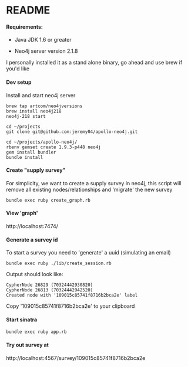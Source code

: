 # README

#### Requirements:

- Java JDK 1.6 or greater

- Neo4j server version 2.1.8

I personally installed it as a stand alone binary, go ahead and use brew if you'd like

#### Dev setup



Install and start neo4j server

```
brew tap artcom/neo4jversions
brew install neo4j218
neo4j-218 start
```
``` 
cd ~/projects
git clone git@github.com:jeremy04/apollo-neo4j.git
```

```
cd ~/projects/apollo-neo4j/
rbenv gemset create 1.9.3-p448 neo4j
gem install bundler
bundle install
```

#### Create "supply survey"

For simplicity, we want to create a supply survey in neo4j, this script will remove all existing nodes/relationships and 'migrate' the new survey

```
bundle exec ruby create_graph.rb
```


#### View 'graph'

http://localhost:7474/


#### Generate a survey id

To start a survey you need to 'generate' a uuid (simulating an email)

```
bundle exec ruby ./lib/create_session.rb
```

Output should look like:

```
CypherNode 26829 (70324442930820)
CypherNode 26813 (70324442942520)
Created node with '109015c85741f8716b2bca2e' label
```

Copy '109015c85741f8716b2bca2e' to your clipboard


#### Start sinatra

```
bundle exec ruby app.rb
```

#### Try out survey at

http://localhost:4567/survey/109015c85741f8716b2bca2e

